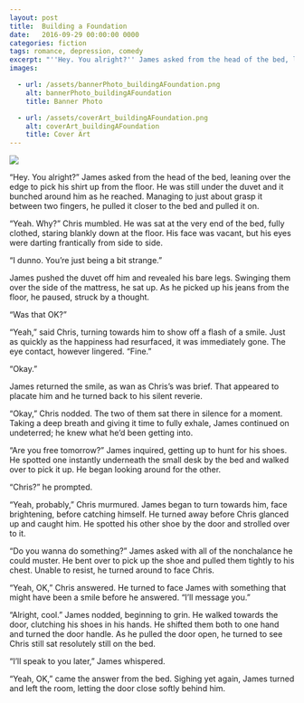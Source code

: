 ```yaml
---
layout: post
title:  Building a Foundation
date:   2016-09-29 00:00:00 0000
categories: fiction
tags: romance, depression, comedy
excerpt: "''Hey. You alright?'' James asked from the head of the bed, leaning over the edge to pick his shirt up from the floor."
images:

  - url: /assets/bannerPhoto_buildingAFoundation.png
    alt: bannerPhoto_buildingAFoundation
    title: Banner Photo

  - url: /assets/coverArt_buildingAFoundation.png
    alt: coverArt_buildingAFoundation
    title: Cover Art
---
```


<img class="bannerPhoto" src="{{ site.url }}/assets/bannerPhoto_buildingAFoundation.png" />

“Hey. You alright?” James asked from the head of the bed, leaning over the edge to pick his shirt up from the floor. He was still under the duvet and it bunched around him as he reached. Managing to just about grasp it between two fingers, he pulled it closer to the bed and pulled it on.

“Yeah. Why?” Chris mumbled. He was sat at the very end of the bed, fully clothed, staring blankly down at the floor. His face was vacant, but his eyes were darting frantically from side to side.

“I dunno. You’re just being a bit strange.”

James pushed the duvet off him and revealed his bare legs. Swinging them over the side of the mattress, he sat up. As he picked up his jeans from the floor, he paused, struck by a thought.

“Was that OK?”

“Yeah,” said Chris, turning towards him to show off a flash of a smile. Just as quickly as the happiness had resurfaced, it was immediately gone. The eye contact, however lingered. “Fine.”

“Okay.”

James returned the smile, as wan as Chris’s was brief. That appeared to placate him and he turned back to his silent reverie.

“Okay,” Chris nodded. The two of them sat there in silence for a moment. Taking a deep breath and giving it time to fully exhale, James continued on undeterred; he knew what he’d been getting into.

“Are you free tomorrow?” James inquired, getting up to hunt for his shoes. He spotted one instantly underneath the small desk by the bed and walked over to pick it up. He began looking around for the other.

“Chris?” he prompted.

“Yeah, probably,” Chris murmured. James began to turn towards him, face brightening, before catching himself. He turned away before Chris glanced up and caught him. He spotted his other shoe by the door and strolled over to it.

“Do you wanna do something?” James asked with all of the nonchalance he could muster. He bent over to pick up the shoe and pulled them tightly to his chest. Unable to resist, he turned around to face Chris.

“Yeah, OK,” Chris answered. He turned to face James with something that might have been a smile before he answered. “I’ll message you.”

“Alright, cool.” James nodded, beginning to grin. He walked towards the door, clutching his shoes in his hands. He shifted them both to one hand and turned the door handle. As he pulled the door open, he turned to see Chris still sat resolutely still on the bed.

“I’ll speak to you later,” James whispered.

“Yeah, OK,” came the answer from the bed. Sighing yet again, James turned and left the room, letting the door close softly behind him.
